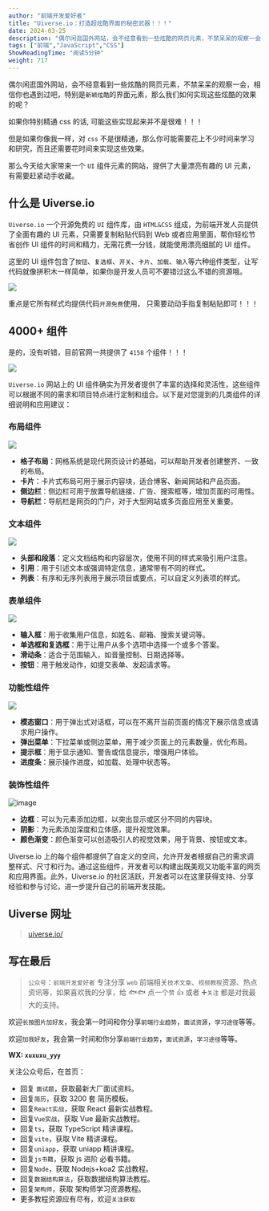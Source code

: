 ```yaml
---
author: "前端开发爱好者"
title: "Uiverse.io：打造超炫酷界面的秘密武器！！！"
date: 2024-03-25
description: "偶尔闲逛国外网站，会不经意看到一些炫酷的网页元素，不禁呆呆的观察一会，相信你也遇到过吧，特别是新颖炫酷的界面元素，那么我们如何实现这些炫酷的效果的呢？如果你特别精通css的话,可能这些实现起来"
tags: ["前端","JavaScript","CSS"]
ShowReadingTime: "阅读5分钟"
weight: 717
---
```

偶尔闲逛国外网站，会不经意看到一些炫酷的网页元素，不禁呆呆的观察一会，相信你也遇到过吧，特别是`新颖炫酷`的界面元素，那么我们如何实现这些炫酷的效果的呢？

如果你特别精通 css 的话, 可能这些实现起来并不是很难！！！

但是如果你像我一样，对 `css` 不是很精通，那么你可能需要花上不少时间来学习和研究，而且还需要花时间来实现这些效果。

那么今天给大家带来一个 `UI` 组件元素的网站，提供了大量漂亮有趣的 UI 元素，有需要赶紧动手收藏。

什么是 Uiverse.io
--------------

`Uiverse.io` 一个开源免费的 `UI` 组件库，由 `HTML&CSS` 组成，为前端开发人员提供了全面有趣的 UI 元素，只需要复制粘贴代码到 Web 或者应用里面，帮你轻松节省创作 UI 组件的时间和精力，无需花费一分钱，就能使用漂亮细腻的 UI 组件。

这里的 UI 组件包含了`按钮`、`复选框`、`开关`、`卡片`、`加载`、`输入`等六种组件类型，让写代码就像拼积木一样简单，如果你是开发人员可不要错过这么不错的资源哦。

![](https://p3-juejin.byteimg.com/tos-cn-i-k3u1fbpfcp/80a91473e2644c6f850fd2d8bae65915~tplv-k3u1fbpfcp-jj-mark:3024:0:0:0:q75.awebp#?w=1892&h=938&s=206176&e=png&b=1e1e1e)

重点是它所有样式均提供代码`开源免费`使用， 只需要动动手指复制粘贴即可！！！

4000+ 组件
--------

是的，没有听错，目前官网一共提供了 `4158` 个组件！！！

![](https://p3-juejin.byteimg.com/tos-cn-i-k3u1fbpfcp/ea0e949ca2644787a3672ad94c255d82~tplv-k3u1fbpfcp-jj-mark:3024:0:0:0:q75.awebp#?w=984&h=473&s=150829&e=png&b=232323)

`Uiverse.io` 网站上的 UI 组件确实为开发者提供了丰富的选择和灵活性，这些组件可以根据不同的需求和项目特点进行定制和组合。以下是对您提到的几类组件的详细说明和应用建议：

### 布局组件

![](https://p3-juejin.byteimg.com/tos-cn-i-k3u1fbpfcp/7baca89f31d4400fa91d4a78a4d6ee03~tplv-k3u1fbpfcp-jj-mark:3024:0:0:0:q75.awebp#?w=1962&h=935&s=397063&e=png&b=eaeaea)

*   **格子布局**：网格系统是现代网页设计的基础，可以帮助开发者创建整齐、一致的布局。
*   **卡片**：卡片式布局可用于展示内容块，适合博客、新闻网站和产品页面。
*   **侧边栏**：侧边栏可用于放置导航链接、广告、搜索框等，增加页面的可用性。
*   **导航栏**：导航栏是网页的门户，对于大型网站或多页面应用至关重要。

### 文本组件

![](https://p3-juejin.byteimg.com/tos-cn-i-k3u1fbpfcp/7aebe17387f4437381a62afbd8746e62~tplv-k3u1fbpfcp-jj-mark:3024:0:0:0:q75.awebp#?w=1971&h=897&s=215563&e=png&b=e8e8e8)

*   **头部和段落**：定义文档结构和内容层次，使用不同的样式来吸引用户注意。
*   **引用**：用于引述文本或强调特定信息，通常带有不同的样式。
*   **列表**：有序和无序列表用于展示项目或要点，可以自定义列表项的样式。

### 表单组件

![](https://p3-juejin.byteimg.com/tos-cn-i-k3u1fbpfcp/e70f36f764754470829d4005d583a2d7~tplv-k3u1fbpfcp-jj-mark:3024:0:0:0:q75.awebp#?w=1964&h=1135&s=275102&e=png&b=f1f1f1)

*   **输入框**：用于收集用户信息，如姓名、邮箱、搜索关键词等。
*   **单选框和复选框**：用于让用户从多个选项中选择一个或多个答案。
*   **滑动条**：适合于范围输入，如音量控制、日期选择等。
*   **按钮**：用于触发动作，如提交表单、发起请求等。

### 功能性组件

![](https://p3-juejin.byteimg.com/tos-cn-i-k3u1fbpfcp/ed92de8264ae43c59ed8397df0d61b60~tplv-k3u1fbpfcp-jj-mark:3024:0:0:0:q75.awebp#?w=1962&h=1070&s=448327&e=png&b=1e1e1e)

*   **模态窗口**：用于弹出式对话框，可以在不离开当前页面的情况下展示信息或请求用户操作。
*   **弹出菜单**：下拉菜单或侧边菜单，用于减少页面上的元素数量，优化布局。
*   **提示框**：用于显示通知、警告或信息提示，增强用户体验。
*   **进度条**：展示操作进度，如加载、处理中状态等。

### 装饰性组件

![image](https://p3-juejin.byteimg.com/tos-cn-i-k3u1fbpfcp/3b90e3478f4149809cf68a33e6104ae3~tplv-k3u1fbpfcp-jj-mark:3024:0:0:0:q75.awebp#?w=1978&h=910&s=188292&e=png&b=1e1e1e)

*   **边框**：可以为元素添加边框，以突出显示或区分不同的内容块。
*   **阴影**：为元素添加深度和立体感，提升视觉效果。
*   **颜色渐变**：颜色渐变可以创造吸引人的视觉效果，用于背景、按钮或文本。

Uiverse.io 上的每个组件都提供了自定义的空间，允许开发者根据自己的需求调整样式、尺寸和行为。通过这些组件，开发者可以构建出既美观又功能丰富的网页和应用界面。此外，Uiverse.io 的社区活跃，开发者可以在这里获得支持、分享经验和参与讨论，进一步提升自己的前端开发技能。

Uiverse 网址
----------

> [uiverse.io/](https://link.juejin.cn?target=https%3A%2F%2Fuiverse.io%2F "https://uiverse.io/")

写在最后
----

> `公众号`：`前端开发爱好者` 专注分享 `web` 前端相关`技术文章`、`视频教程`资源、热点资讯等，如果喜欢我的分享，给 🐟🐟 点一个`赞` 👍 或者 ➕`关注` 都是对我最大的支持。

欢迎`长按图片加好友`，我会第一时间和你分享`前端行业趋势`，`面试资源`，`学习途径`等等。

欢迎`加我好友`，我会第一时间和你分享`前端行业趋势`，`面试资源`，`学习途径`等等。

**WX: `xuxuxu_yyy`**

关注公众号后，在首页：

*   回复 `面试题`，获取最新大厂面试资料。
*   回复`简历`，获取 3200 套 简历模板。
*   回复`React实战`，获取 React 最新实战教程。
*   回复`Vue实战`，获取 Vue 最新实战教程。
*   回复`ts`，获取 TypeScript 精讲课程。
*   回复`vite`，获取 Vite 精讲课程。
*   回复`uniapp`，获取 uniapp 精讲课程。
*   回复`js书籍`，获取 js 进阶 必看书籍。
*   回复`Node`，获取 Nodejs+koa2 实战教程。
*   回复`数据结构算法`，获取数据结构算法教程。
*   回复`架构师`，获取 架构师学习资源教程。
*   更多教程资源应有尽有，欢迎`关注获取`